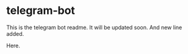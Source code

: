# telegram-bot
This is the telegram bot readme. It will be updated soon.
And new line added.

Here.

